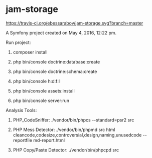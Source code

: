 jam-storage
===========

https://travis-ci.org/ebessarabov/jam-storage.svg?branch=master

A Symfony project created on May 4, 2016, 12:22 pm.

Run project:

1. composer install

2. php bin/console doctrine:database:create

3. php bin/console doctrine:schema:create

4. php bin/console h:d:f:l

5. php bin/console assets:install

6. php bin/console server:run

Analysis Tools:

1. PHP_CodeSniffer: ./vendor/bin/phpcs --standard=psr2 src

2. PHP Mess Detector: ./vendor/bin/phpmd src html cleancode,codesize,controversial,design,naming,unusedcode --reportfile md-report.html

3. PHP Copy/Paste Detector: ./vendor/bin/phpcpd src